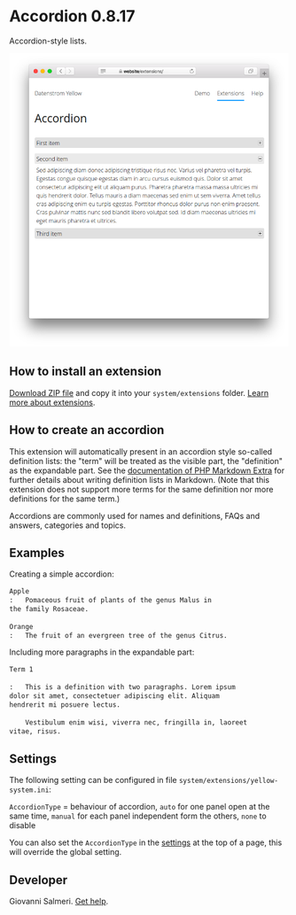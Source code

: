 # Accordion 0.8.17

Accordion-style lists.

<p align="center"><img src="SCREENSHOT.png?raw=true" alt="Screenshot"></p>

## How to install an extension

[Download ZIP file](https://github.com/GiovanniSalmeri/yellow-accordion/archive/refs/heads/main.zip) and copy it into your `system/extensions` folder. [Learn more about extensions](https://github.com/annaesvensson/yellow-update).

## How to create an accordion

This extension will automatically present in an accordion style so-called definition lists: the "term" will be treated as the visible part, the "definition" as the expandable part. See the [documentation of PHP Markdown Extra](https://michelf.ca/projects/php-markdown/extra/#def-list) for further details about writing definition lists in Markdown. (Note that this extension does not support more terms for the same definition nor more definitions for the same term.)

Accordions are commonly used for names and definitions, FAQs and answers, categories and topics.

## Examples

Creating a simple accordion:

```
Apple
:   Pomaceous fruit of plants of the genus Malus in 
the family Rosaceae.

Orange
:   The fruit of an evergreen tree of the genus Citrus.
```

Including more paragraphs in the expandable part:

```
Term 1

:   This is a definition with two paragraphs. Lorem ipsum 
dolor sit amet, consectetuer adipiscing elit. Aliquam 
hendrerit mi posuere lectus.

    Vestibulum enim wisi, viverra nec, fringilla in, laoreet
vitae, risus.
```

## Settings

The following setting can be configured in file `system/extensions/yellow-system.ini`:

`AccordionType` = behaviour of accordion, `auto` for one panel open at the same time, `manual` for each panel independent form the others, `none` to disable  

You can also set the `AccordionType` in the [settings](https://github.com/annaesvensson/yellow-core#settings-page) at the top of a page, this will override the global setting.

## Developer

Giovanni Salmeri. [Get help](https://datenstrom.se/yellow/help/).
